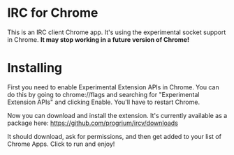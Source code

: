 # IRC for Chrome

This is an IRC client Chrome app. It's using the experimental socket
support in Chrome. **It may stop working in a future version of
Chrome!**

# Installing

First you need to enable Experimental Extension APIs in Chrome. You can do
this by going to chrome://flags and searching for "Experimental Extension
APIs" and clicking Enable. You'll have to restart Chrome.

Now you can download and install the extension. It's currently available
as a package here: https://github.com/progrium/ircv/downloads

It should download, ask for permissions, and then get added to your list
of Chrome Apps. Click to run and enjoy!
